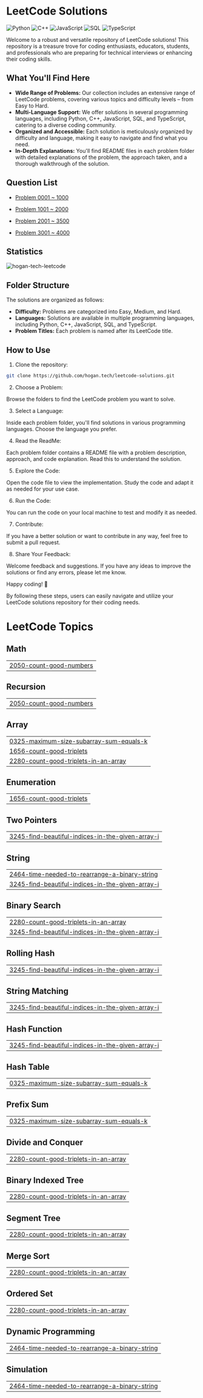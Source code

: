 # LeetCode Solutions

![Python](https://img.shields.io/badge/language-Python-blue.svg)
![C++](https://img.shields.io/badge/language-C++-orange.svg)
![JavaScript](https://img.shields.io/badge/language-JavaScript-yellow.svg)
![SQL](https://img.shields.io/badge/language-SQL-lightgrey.svg)
![TypeScript](https://img.shields.io/badge/language-TypeScript-blue.svg)

Welcome to a robust and versatile repository of LeetCode solutions! This repository is a treasure trove for coding enthusiasts, educators, students, and professionals who are preparing for technical interviews or enhancing their coding skills.

## What You'll Find Here

- **Wide Range of Problems:** Our collection includes an extensive range of LeetCode problems, covering various topics and difficulty levels – from Easy to Hard.
- **Multi-Language Support:** We offer solutions in several programming languages, including Python, C++, JavaScript, SQL, and TypeScript, catering to a diverse coding community.
- **Organized and Accessible:** Each solution is meticulously organized by difficulty and language, making it easy to navigate and find what you need.
- **In-Depth Explanations:** You'll find README files in each problem folder with detailed explanations of the problem, the approach taken, and a thorough walkthrough of the solution.

## Question List

- [Problem 0001 ~ 1000](./Question_List_0001_1000.md)

- [Problem 1001 ~ 2000](./Question_List_1001_2000.md)

- [Problem 2001 ~ 3500](./Question_List_2001_3000.md)

- [Problem 3001 ~ 4000](./Question_List_3001_4000.md)


## Statistics

<img src="https://leetcard.jacoblin.cool/hogantech" alt="hogan-tech-leetcode" />

## Folder Structure

The solutions are organized as follows:

- **Difficulty:** Problems are categorized into Easy, Medium, and Hard.
- **Languages:** Solutions are available in multiple programming languages, including Python, C++, JavaScript, SQL, and TypeScript.
- **Problem Titles:** Each problem is named after its LeetCode title.



## How to Use

1. Clone the repository:

```bash
git clone https://github.com/hogan.tech/leetcode-solutions.git
```

2. Choose a Problem:

Browse the folders to find the LeetCode problem you want to solve.

3. Select a Language:

Inside each problem folder, you'll find solutions in various programming languages. Choose the language you prefer.

4. Read the ReadMe:

Each problem folder contains a README file with a problem description, approach, and code explanation. Read this to understand the solution.

5. Explore the Code:

Open the code file to view the implementation. Study the code and adapt it as needed for your use case.

6. Run the Code:

You can run the code on your local machine to test and modify it as needed.

7. Contribute:

If you have a better solution or want to contribute in any way, feel free to submit a pull request.

8. Share Your Feedback:

Welcome feedback and suggestions. If you have any ideas to improve the solutions or find any errors, please let me know.

Happy coding! 🚀

By following these steps, users can easily navigate and utilize your LeetCode solutions repository for their coding needs.


<!---LeetCode Topics Start-->
# LeetCode Topics
## Math
|  |
| ------- |
| [2050-count-good-numbers](https://github.com/hogan-tech/leetcode-solution/tree/master/2050-count-good-numbers) |
## Recursion
|  |
| ------- |
| [2050-count-good-numbers](https://github.com/hogan-tech/leetcode-solution/tree/master/2050-count-good-numbers) |
## Array
|  |
| ------- |
| [0325-maximum-size-subarray-sum-equals-k](https://github.com/hogan-tech/leetcode-solution/tree/master/0325-maximum-size-subarray-sum-equals-k) |
| [1656-count-good-triplets](https://github.com/hogan-tech/leetcode-solution/tree/master/1656-count-good-triplets) |
| [2280-count-good-triplets-in-an-array](https://github.com/hogan-tech/leetcode-solution/tree/master/2280-count-good-triplets-in-an-array) |
## Enumeration
|  |
| ------- |
| [1656-count-good-triplets](https://github.com/hogan-tech/leetcode-solution/tree/master/1656-count-good-triplets) |
## Two Pointers
|  |
| ------- |
| [3245-find-beautiful-indices-in-the-given-array-i](https://github.com/hogan-tech/leetcode-solution/tree/master/3245-find-beautiful-indices-in-the-given-array-i) |
## String
|  |
| ------- |
| [2464-time-needed-to-rearrange-a-binary-string](https://github.com/hogan-tech/leetcode-solution/tree/master/2464-time-needed-to-rearrange-a-binary-string) |
| [3245-find-beautiful-indices-in-the-given-array-i](https://github.com/hogan-tech/leetcode-solution/tree/master/3245-find-beautiful-indices-in-the-given-array-i) |
## Binary Search
|  |
| ------- |
| [2280-count-good-triplets-in-an-array](https://github.com/hogan-tech/leetcode-solution/tree/master/2280-count-good-triplets-in-an-array) |
| [3245-find-beautiful-indices-in-the-given-array-i](https://github.com/hogan-tech/leetcode-solution/tree/master/3245-find-beautiful-indices-in-the-given-array-i) |
## Rolling Hash
|  |
| ------- |
| [3245-find-beautiful-indices-in-the-given-array-i](https://github.com/hogan-tech/leetcode-solution/tree/master/3245-find-beautiful-indices-in-the-given-array-i) |
## String Matching
|  |
| ------- |
| [3245-find-beautiful-indices-in-the-given-array-i](https://github.com/hogan-tech/leetcode-solution/tree/master/3245-find-beautiful-indices-in-the-given-array-i) |
## Hash Function
|  |
| ------- |
| [3245-find-beautiful-indices-in-the-given-array-i](https://github.com/hogan-tech/leetcode-solution/tree/master/3245-find-beautiful-indices-in-the-given-array-i) |
## Hash Table
|  |
| ------- |
| [0325-maximum-size-subarray-sum-equals-k](https://github.com/hogan-tech/leetcode-solution/tree/master/0325-maximum-size-subarray-sum-equals-k) |
## Prefix Sum
|  |
| ------- |
| [0325-maximum-size-subarray-sum-equals-k](https://github.com/hogan-tech/leetcode-solution/tree/master/0325-maximum-size-subarray-sum-equals-k) |
## Divide and Conquer
|  |
| ------- |
| [2280-count-good-triplets-in-an-array](https://github.com/hogan-tech/leetcode-solution/tree/master/2280-count-good-triplets-in-an-array) |
## Binary Indexed Tree
|  |
| ------- |
| [2280-count-good-triplets-in-an-array](https://github.com/hogan-tech/leetcode-solution/tree/master/2280-count-good-triplets-in-an-array) |
## Segment Tree
|  |
| ------- |
| [2280-count-good-triplets-in-an-array](https://github.com/hogan-tech/leetcode-solution/tree/master/2280-count-good-triplets-in-an-array) |
## Merge Sort
|  |
| ------- |
| [2280-count-good-triplets-in-an-array](https://github.com/hogan-tech/leetcode-solution/tree/master/2280-count-good-triplets-in-an-array) |
## Ordered Set
|  |
| ------- |
| [2280-count-good-triplets-in-an-array](https://github.com/hogan-tech/leetcode-solution/tree/master/2280-count-good-triplets-in-an-array) |
## Dynamic Programming
|  |
| ------- |
| [2464-time-needed-to-rearrange-a-binary-string](https://github.com/hogan-tech/leetcode-solution/tree/master/2464-time-needed-to-rearrange-a-binary-string) |
## Simulation
|  |
| ------- |
| [2464-time-needed-to-rearrange-a-binary-string](https://github.com/hogan-tech/leetcode-solution/tree/master/2464-time-needed-to-rearrange-a-binary-string) |
<!---LeetCode Topics End-->